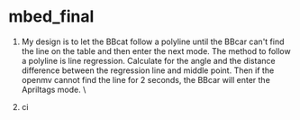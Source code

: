 # mbed_final

1. My design is to let the BBcat follow a polyline until the BBcar can't find the line on the table and then enter the next mode. 
The method to follow a polyline is line regression. Calculate for the angle and the distance difference between the regression line and middle point. 
Then if the openmv cannot find the line for 2 seconds, the BBcar will enter the Apriltags mode. \\

2. ci


